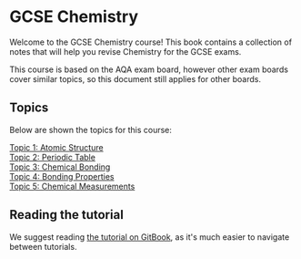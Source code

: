# GCSE Chemistry

Welcome to the GCSE Chemistry course! This book contains a collection of notes that will help you revise Chemistry for the GCSE exams.

This course is based on the AQA exam board, however other exam boards cover similar topics, so this document still applies for other boards.

## Topics

Below are shown the topics for this course:

[Topic 1: Atomic Structure](1-AtomicStructure)  
[Topic 2: Periodic Table](2-PeriodicTable)  
[Topic 3: Chemical Bonding](3-Bonding)  
[Topic 4: Bonding Properties](4-BondingProperties)  
[Topic 5: Chemical Measurements](5-ChemicalMeasures)  

## Reading the tutorial

We suggest reading [the tutorial on GitBook](https://dcoded.gitbook.io/chem), as it's much easier to navigate between tutorials.

